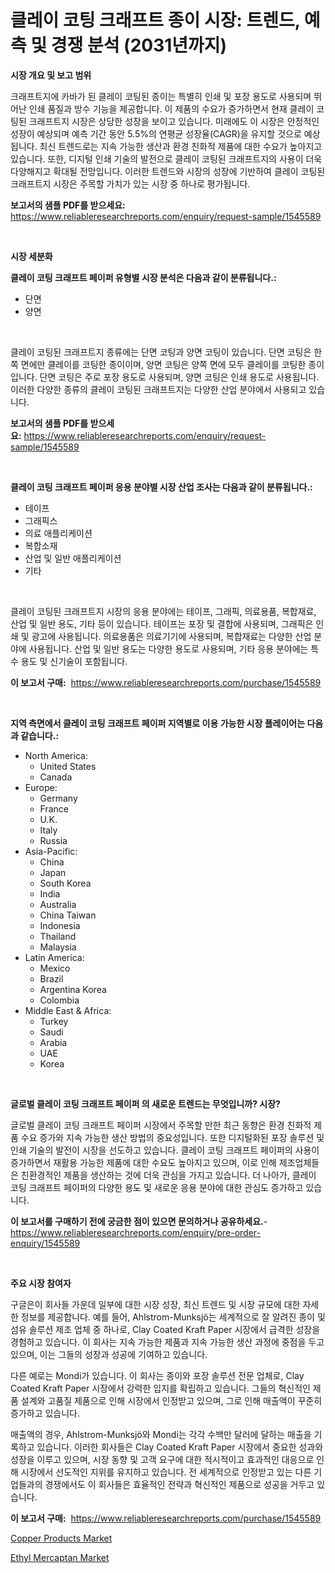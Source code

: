 <p><h1>클레이 코팅 크래프트 종이 시장: 트렌드, 예측 및 경쟁 분석 (2031년까지)</h1></p><p><strong>시장 개요 및 보고 범위</strong></p>
<p><p>크래프트지에 카바가 된 클레이 코팅된 종이는 특별히 인쇄 및 포장 용도로 사용되며 뛰어난 인쇄 품질과 방수 기능을 제공합니다. 이 제품의 수요가 증가하면서 현재 클레이 코팅된 크래프트지 시장은 상당한 성장을 보이고 있습니다. 미래에도 이 시장은 안정적인 성장이 예상되며 예측 기간 동안 5.5%의 연평균 성장율(CAGR)을 유지할 것으로 예상됩니다. 최신 트렌드로는 지속 가능한 생산과 환경 친화적 제품에 대한 수요가 높아지고 있습니다. 또한, 디지털 인쇄 기술의 발전으로 클레이 코팅된 크래프트지의 사용이 더욱 다양해지고 확대될 전망입니다. 이러한 트렌드와 시장의 성장에 기반하여 클레이 코팅된 크래프트지 시장은 주목할 가치가 있는 시장 중 하나로 평가됩니다.</p></p>
<p><strong>보고서의 샘플 PDF를 받으세요:</strong> <a href="https://www.reliableresearchreports.com/enquiry/request-sample/1545589">https://www.reliableresearchreports.com/enquiry/request-sample/1545589</a></p>
<p>&nbsp;</p>
<p><strong>시장 세분화</strong></p>
<p><strong>클레이 코팅 크래프트 페이퍼 유형별 시장 분석은 다음과 같이 분류됩니다.:</strong></p>
<p><ul><li>단면</li><li>양면</li></ul></p>
<p>&nbsp;</p>
<p><p>클레이 코팅된 크래프트지 종류에는 단면 코팅과 양면 코팅이 있습니다. 단면 코팅은 한쪽 면에만 클레이를 코팅한 종이이며, 양면 코팅은 양쪽 면에 모두 클레이를 코팅한 종이입니다. 단면 코팅은 주로 포장 용도로 사용되며, 양면 코팅은 인쇄 용도로 사용됩니다. 이러한 다양한 종류의 클레이 코팅된 크래프트지는 다양한 산업 분야에서 사용되고 있습니다.</p></p>
<p><strong>보고서의 샘플 PDF를 받으세요:</strong>&nbsp;<a href="https://www.reliableresearchreports.com/enquiry/request-sample/1545589">https://www.reliableresearchreports.com/enquiry/request-sample/1545589</a></p>
<p>&nbsp;</p>
<p><strong> 클레이 코팅 크래프트 페이퍼 응용 분야별 시장 산업 조사는 다음과 같이 분류됩니다.:</strong></p>
<p><ul><li>테이프</li><li>그래픽스</li><li>의료 애플리케이션</li><li>복합소재</li><li>산업 및 일반 애플리케이션</li><li>기타</li></ul></p>
<p>&nbsp;</p>
<p><p>클레이 코팅된 크래프트지 시장의 응용 분야에는 테이프, 그래픽, 의료용품, 복합재료, 산업 및 일반 용도, 기타 등이 있습니다. 테이프는 포장 및 결합에 사용되며, 그래픽은 인쇄 및 광고에 사용됩니다. 의료용품은 의료기기에 사용되며, 복합재료는 다양한 산업 분야에 사용됩니다. 산업 및 일반 용도는 다양한 용도로 사용되며, 기타 응용 분야에는 특수 용도 및 신기술이 포함됩니다.</p></p>
<p><strong>이 보고서 구매:</strong>&nbsp; <a href="https://www.reliableresearchreports.com/purchase/1545589">https://www.reliableresearchreports.com/purchase/1545589</a></p>
<p>&nbsp;</p>
<p><strong>지역 측면에서 클레이 코팅 크래프트 페이퍼 지역별로 이용 가능한 시장 플레이어는 다음과 같습니다.:</strong></p>
<p><ul>
    <li>
        North America:
        <ul>
            <li>United States</li>
            <li>Canada</li>
        </ul>
    </li>
    <li>
        Europe:
        <ul>
            <li>Germany</li>
            <li>France</li>
            <li>U.K.</li>
            <li>Italy</li>
            <li>Russia</li>
        </ul>
    </li>
    <li>
        Asia-Pacific:
        <ul>
            <li>China</li>
            <li>Japan</li>
            <li>South Korea</li>
            <li>India</li>
            <li>Australia</li>
            <li>China Taiwan</li>
            <li>Indonesia</li>
            <li>Thailand</li>
            <li>Malaysia</li>
        </ul>
    </li>
    <li>
        Latin America:
        <ul>
            <li>Mexico</li>
            <li>Brazil</li>
            <li>Argentina Korea</li>
            <li>Colombia</li>
        </ul>
    </li>
    <li>
        Middle East & Africa:
        <ul>
            <li>Turkey</li>
            <li>Saudi</li>
            <li>Arabia</li>
            <li>UAE</li>
            <li>Korea</li>
        </ul>
    </li>
    </ul></p>
<p>&nbsp;</p>
<p><strong>글로벌 클레이 코팅 크래프트 페이퍼 의 새로운 트렌드는 무엇입니까? 시장?</strong></p>
<p><p>글로벌 클레이 코팅 크래프트 페이퍼 시장에서 주목할 만한 최근 동향은 환경 친화적 제품 수요 증가와 지속 가능한 생산 방법의 중요성입니다. 또한 디지털화된 포장 솔루션 및 인쇄 기술의 발전이 시장을 선도하고 있습니다. 클레이 코팅 크래프트 페이퍼의 사용이 증가하면서 재활용 가능한 제품에 대한 수요도 높아지고 있으며, 이로 인해 제조업체들은 친환경적인 제품을 생산하는 것에 더욱 관심을 가지고 있습니다. 더 나아가, 클레이 코팅 크래프트 페이퍼의 다양한 용도 및 새로운 응용 분야에 대한 관심도 증가하고 있습니다.</p></p>
<p><strong>이 보고서를 구매하기 전에 궁금한 점이 있으면 문의하거나 공유하세요.</strong>- <a href="https://www.reliableresearchreports.com/enquiry/pre-order-enquiry/1545589">https://www.reliableresearchreports.com/enquiry/pre-order-enquiry/1545589</a></p>
<p>&nbsp;</p>
<p><strong>주요 시장 참여자</strong></p>
<p><p>구글은이 회사들 가운데 일부에 대한 시장 성장, 최신 트렌드 및 시장 규모에 대한 자세한 정보를 제공합니다. 예를 들어, Ahlstrom-Munksjö는 세계적으로 잘 알려진 종이 및 섬유 솔루션 제조 업체 중 하나로, Clay Coated Kraft Paper 시장에서 급격한 성장을 경험하고 있습니다. 이 회사는 지속 가능한 제품과 지속 가능한 생산 과정에 중점을 두고 있으며, 이는 그들의 성장과 성공에 기여하고 있습니다. </p><p>다른 예로는 Mondi가 있습니다. 이 회사는 종이와 포장 솔루션 전문 업체로, Clay Coated Kraft Paper 시장에서 강력한 입지를 확립하고 있습니다. 그들의 혁신적인 제품 설계와 고품질 제품으로 인해 시장에서 인정받고 있으며, 그로 인해 매출액이 꾸준히 증가하고 있습니다.</p><p>매출액의 경우, Ahlstrom-Munksjö와 Mondi는 각각 수백만 달러에 달하는 매출을 기록하고 있습니다. 이러한 회사들은 Clay Coated Kraft Paper 시장에서 중요한 성과와 성장을 이루고 있으며, 시장 동향 및 고객 요구에 대한 적시적이고 효과적인 대응으로 인해 시장에서 선도적인 지위를 유지하고 있습니다. 전 세계적으로 인정받고 있는 다른 기업들과의 경쟁에서도 이 회사들은 효율적인 전략과 혁신적인 제품으로 성공을 거두고 있습니다.</p></p>
<p><strong>이 보고서 구매:</strong>&nbsp;&nbsp;<a href="https://www.reliableresearchreports.com/purchase/1545589">https://www.reliableresearchreports.com/purchase/1545589</a></p>
<p><p><a href="https://fuschia-pecorino-a6d.notion.site/Copper-Products-Market-Research-Report-Forecasted-for-Period-from-2024-2031-by-Market-Type-Marke-1ff4a134ddc2483e9fc76bbde36c17bb">Copper Products Market</a></p><p><a href="https://changeable-paste-463.notion.site/Ethyl-Mercaptan-Market-Size-and-Examines-its-Market-Scope-with-a-Primary-Focus-on-Growth-Opportuni-49a8ac2d30fe4b5bbe8bf34ca01b10fb">Ethyl Mercaptan Market</a></p></p>
